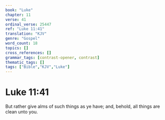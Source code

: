 ```yaml
---
book: "Luke"
chapter: 11
verse: 41
ordinal_verse: 25447
ref: "Luke 11:41"
translation: "KJV"
genre: "Gospel"
word_count: 18
topics: []
cross_references: []
grammar_tags: [contrast-opener, contrast]
thematic_tags: []
tags: ["Bible","KJV","Luke"]
---
```


# Luke 11:41

But rather give alms of such things as ye have; and, behold, all things are clean unto you.
